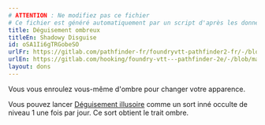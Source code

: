 ```yaml
---
# ATTENTION : Ne modifiez pas ce fichier
# Ce fichier est généré automatiquement par un script d'après les données du module Foundry VTT officiel et de sa traduction
title: Déguisement ombreux
titleEn: Shadowy Disguise
id: oSA1Ii6gTRGobeSO
urlFr: https://gitlab.com/pathfinder-fr/foundryvtt-pathfinder2-fr/-/blob/master/data/feats/oSA1Ii6gTRGobeSO.htm
urlEn: https://gitlab.com/hooking/foundry-vtt---pathfinder-2e/-/blob/master/packs/data/feats.db/shadowy-disguise.json
layout: dons
---
```

Vous vous enroulez vous-même d'ombre pour changer votre apparence.

Vous pouvez lancer [Déguisement illusoire](../sorts/déguisement-illusoire.md) comme un sort inné occulte de niveau 1 une fois par jour. Ce sort obtient le trait ombre.
